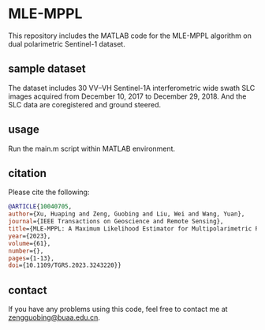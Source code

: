 # MLE-MPPL
This repository includes the MATLAB code for the MLE-MPPL algorithm on dual polarimetric Sentinel-1 dataset.
## sample dataset 
The dataset includes 30 VV–VH Sentinel-1A interferometric wide swath SLC images acquired from December 10, 2017 to December 29, 2018. And the SLC data are coregistered and ground steered.
## usage
Run the main.m script within MATLAB environment.
## citation
Please cite the following:
~~~BibTeX
@ARTICLE{10040705,
author={Xu, Huaping and Zeng, Guobing and Liu, Wei and Wang, Yuan},
journal={IEEE Transactions on Geoscience and Remote Sensing},
title={MLE-MPPL: A Maximum Likelihood Estimator for Multipolarimetric Phase Linking in MTInSAR},
year={2023},
volume={61},
number={},
pages={1-13},
doi={10.1109/TGRS.2023.3243220}}
~~~
## contact
If you have any problems using this code, feel free to contact me at <font color="#006600">zengguobing@buaa.edu.cn</font>.
